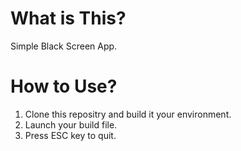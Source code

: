 # What is This?
Simple Black Screen App.

# How to Use?
1) Clone this repositry and build it your environment.
2) Launch your build file.
3) Press ESC key to quit.

